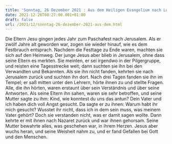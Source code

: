 ```yaml
---
title: 'Sonntag, 26 Dezember 2021 : Aus dem Heiligen Evangelium nach Lukas - Lk 2,41-52.'
date: 2021-12-26T08:27:00.001+01:00
draft: false
url: /2021/12/sonntag-26-dezember-2021-aus-dem.html
---
```


Die Eltern Jesu gingen jedes Jahr zum Paschafest nach Jerusalem. Als er zwölf Jahre alt geworden war, zogen sie wieder hinauf, wie es dem Festbrauch entsprach. Nachdem die Festtage zu Ende waren, machten sie sich auf den Heimweg. Der junge Jesus aber blieb in Jerusalem, ohne dass seine Eltern es merkten. Sie meinten, er sei irgendwo in der Pilgergruppe, und reisten eine Tagesstrecke weit; dann suchten sie ihn bei den Verwandten und Bekannten. Als sie ihn nicht fanden, kehrten sie nach Jerusalem zurück und suchten ihn dort. Nach drei Tagen fanden sie ihn im Tempel; er saß mitten unter den Lehrern, hörte ihnen zu und stellte Fragen. Alle, die ihn hörten, waren erstaunt über sein Verständnis und über seine Antworten. Als seine Eltern ihn sahen, waren sie sehr betroffen, und seine Mutter sagte zu ihm: Kind, wie konntest du uns das antun? Dein Vater und ich haben dich voll Angst gesucht. Da sagte er zu ihnen: Warum habt ihr mich gesucht? Wusstet ihr nicht, dass ich in dem sein muss, was meinem Vater gehört? Doch sie verstanden nicht, was er damit sagen wollte. Dann kehrte er mit ihnen nach Nazaret zurück und war ihnen gehorsam. Seine Mutter bewahrte alles, was geschehen war, in ihrem Herzen. Jesus aber wuchs heran, und seine Weisheit nahm zu, und er fand Gefallen bei Gott und den Menschen.